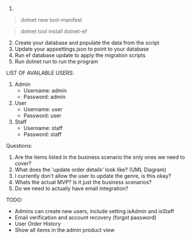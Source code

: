 1.
> dotnet new tool-manifest

> dotnet tool install dotnet-ef
2. Create your database and populate the data from the script
2. Update your appsettings.json to point to your database
3. Run ef database update to apply the migration scripts
4. Run dotnet run to run the program

LIST OF AVAILABLE USERS: 
1. Admin
    - Username: admin
    - Password: admin
2. User
    - Username: user
    - Password: user
3. Staff
    - Username: staff
    - Password: staff


Questions: 

1. Are the items listed in the business scenario the only ones we need to cover? 
2. What does the 'update order details' look like? (UML Diagram)
3. I currently don't allow the user to update the genre, is this okay? 
4. Whats the actual MVP? Is it just the business scenarios?
5. Do we need to actually have email integration? 


TODO:
- Admins can create new users, include setting isAdmin and isStaff
- Email verification and account recovery (forgot password)
- User Order History
- Show all items in the admin product view 

